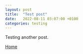 ```yaml
---
layout: post
title:  "Test post"
date:   2022-08-11 03:07:00 +0100
categories: testing
---
```

Testing another post.

[Home](https://git/1stcall.uk/1stcall.uk-technitium-dns-server)
